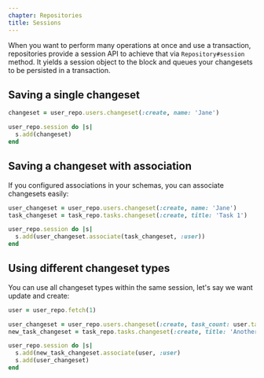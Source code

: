 ```yaml
---
chapter: Repositories
title: Sessions
---
```


When you want to perform many operations at once and use a transaction, repositories
provide a session API to achieve that via `Repository#session` method. It yields
a session object to the block and queues your changesets to be persisted in a transaction.

## Saving a single changeset

``` ruby
changeset = user_repo.users.changeset(:create, name: 'Jane')

user_repo.session do |s|
  s.add(changeset)
end
```

## Saving a changeset with association

If you configured associations in your schemas, you can associate changesets easily:

``` ruby
user_changeset = user_repo.users.changeset(:create, name: 'Jane')
task_changeset = task_repo.tasks.changeset(:create, title: 'Task 1')

user_repo.session do |s|
  s.add(user_changeset.associate(task_changeset, :user))
end
```

## Using different changeset types

You can use all changeset types within the same session, let's say we want update and create:

``` ruby
user = user_repo.fetch(1)

user_changeset = user_repo.users.changeset(:create, task_count: user.task_count + 1)
new_task_changeset = task_repo.tasks.changeset(:create, title: 'Another task')

user_repo.session do |s|
  s.add(new_task_changeset.associate(user, :user)
  s.add(user_changeset)
end
```
